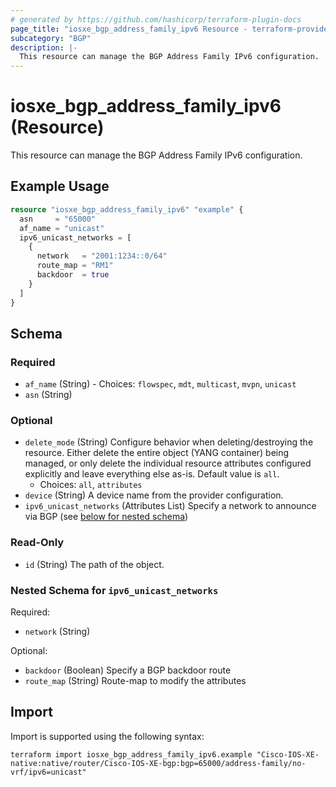 ```yaml
---
# generated by https://github.com/hashicorp/terraform-plugin-docs
page_title: "iosxe_bgp_address_family_ipv6 Resource - terraform-provider-iosxe"
subcategory: "BGP"
description: |-
  This resource can manage the BGP Address Family IPv6 configuration.
---
```


# iosxe_bgp_address_family_ipv6 (Resource)

This resource can manage the BGP Address Family IPv6 configuration.

## Example Usage

```terraform
resource "iosxe_bgp_address_family_ipv6" "example" {
  asn     = "65000"
  af_name = "unicast"
  ipv6_unicast_networks = [
    {
      network   = "2001:1234::0/64"
      route_map = "RM1"
      backdoor  = true
    }
  ]
}
```

<!-- schema generated by tfplugindocs -->
## Schema

### Required

- `af_name` (String) - Choices: `flowspec`, `mdt`, `multicast`, `mvpn`, `unicast`
- `asn` (String)

### Optional

- `delete_mode` (String) Configure behavior when deleting/destroying the resource. Either delete the entire object (YANG container) being managed, or only delete the individual resource attributes configured explicitly and leave everything else as-is. Default value is `all`.
  - Choices: `all`, `attributes`
- `device` (String) A device name from the provider configuration.
- `ipv6_unicast_networks` (Attributes List) Specify a network to announce via BGP (see [below for nested schema](#nestedatt--ipv6_unicast_networks))

### Read-Only

- `id` (String) The path of the object.

<a id="nestedatt--ipv6_unicast_networks"></a>
### Nested Schema for `ipv6_unicast_networks`

Required:

- `network` (String)

Optional:

- `backdoor` (Boolean) Specify a BGP backdoor route
- `route_map` (String) Route-map to modify the attributes

## Import

Import is supported using the following syntax:

```shell
terraform import iosxe_bgp_address_family_ipv6.example "Cisco-IOS-XE-native:native/router/Cisco-IOS-XE-bgp:bgp=65000/address-family/no-vrf/ipv6=unicast"
```
